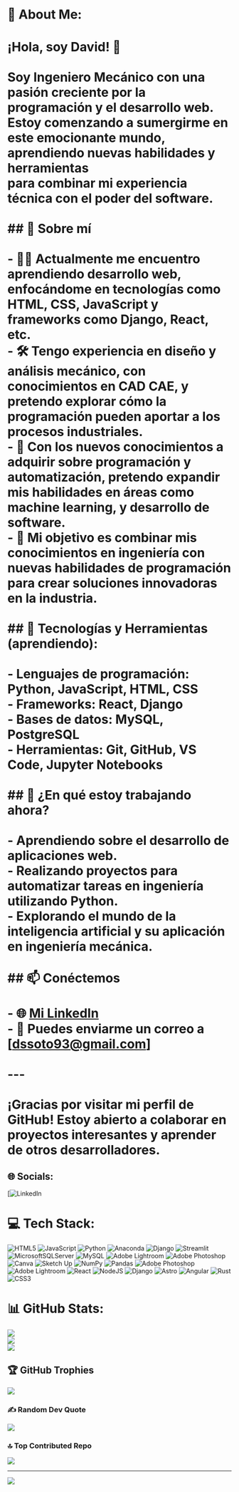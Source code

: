 # 💫 About Me:
# ¡Hola, soy David! 👋<br><br>Soy **Ingeniero Mecánico** con una pasión creciente por la **programación** y el **desarrollo web**. <br>Estoy comenzando a sumergirme en este emocionante mundo, aprendiendo nuevas habilidades y herramientas<br>para combinar mi experiencia técnica con el poder del software.<br><br>## 🚀 Sobre mí<br><br>- 👨‍💻 Actualmente me encuentro aprendiendo **desarrollo web**, enfocándome en tecnologías como HTML, CSS, JavaScript y frameworks como Django, React, etc.<br>- 🛠️ Tengo experiencia en **diseño y análisis mecánico**, con conocimientos en CAD CAE, y pretendo explorar cómo la programación pueden aportar a los procesos industriales.<br>- 🌱 Con los nuevos conocimientos a adquirir sobre **programación**  y **automatización**, pretendo expandir mis habilidades en áreas como **machine learning**,  y **desarrollo de software**.<br>- 🤖 Mi objetivo es combinar mis conocimientos en ingeniería con nuevas habilidades de programación para crear soluciones innovadoras en la industria.<br><br>## 🔧 Tecnologías y Herramientas (aprendiendo):<br><br>- **Lenguajes de programación**: Python, JavaScript, HTML, CSS<br>- **Frameworks**: React, Django <br>- **Bases de datos**: MySQL, PostgreSQL <br>- **Herramientas**: Git, GitHub, VS Code, Jupyter Notebooks<br><br>## 🌱 ¿En qué estoy trabajando ahora?<br><br>- Aprendiendo sobre el desarrollo de aplicaciones web.<br>- Realizando proyectos para automatizar tareas en ingeniería utilizando Python.<br>- Explorando el mundo de la **inteligencia artificial** y su aplicación en ingeniería mecánica.<br><br>## 📫 Conéctemos<br><br>- 🌐 [Mi LinkedIn](https://www.linkedin.com/in/david-santis-soto-620066254)<br>- 📧 Puedes enviarme un correo a [dssoto93@gmail.com]<br><br>---<br><br>¡Gracias por visitar mi perfil de GitHub! Estoy abierto a colaborar en proyectos interesantes y aprender de otros desarrolladores.<br>


## 🌐 Socials:
[![LinkedIn](https://www.linkedin.com/in/david-santis-soto-620066254) 

# 💻 Tech Stack:
![HTML5](https://img.shields.io/badge/html5-%23E34F26.svg?style=for-the-badge&logo=html5&logoColor=white) ![JavaScript](https://img.shields.io/badge/javascript-%23323330.svg?style=for-the-badge&logo=javascript&logoColor=%23F7DF1E) ![Python](https://img.shields.io/badge/python-3670A0?style=for-the-badge&logo=python&logoColor=ffdd54) ![Anaconda](https://img.shields.io/badge/Anaconda-%2344A833.svg?style=for-the-badge&logo=anaconda&logoColor=white) ![Django](https://img.shields.io/badge/django-%23092E20.svg?style=for-the-badge&logo=django&logoColor=white) ![Streamlit](https://img.shields.io/badge/Streamlit-%23FE4B4B.svg?style=for-the-badge&logo=streamlit&logoColor=white) ![MicrosoftSQLServer](https://img.shields.io/badge/Microsoft%20SQL%20Server-CC2927?style=for-the-badge&logo=microsoft%20sql%20server&logoColor=white) ![MySQL](https://img.shields.io/badge/mysql-4479A1.svg?style=for-the-badge&logo=mysql&logoColor=white) ![Adobe Lightroom](https://img.shields.io/badge/Adobe%20Lightroom-31A8FF.svg?style=for-the-badge&logo=Adobe%20Lightroom&logoColor=white) ![Adobe Photoshop](https://img.shields.io/badge/adobe%20photoshop-%2331A8FF.svg?style=for-the-badge&logo=adobe%20photoshop&logoColor=white) ![Canva](https://img.shields.io/badge/Canva-%2300C4CC.svg?style=for-the-badge&logo=Canva&logoColor=white) ![Sketch Up](https://img.shields.io/badge/SketchUp-005F9E?style=for-the-badge&logo=sketchup&logoColor=white) ![NumPy](https://img.shields.io/badge/numpy-%23013243.svg?style=for-the-badge&logo=numpy&logoColor=white) ![Pandas](https://img.shields.io/badge/pandas-%23150458.svg?style=for-the-badge&logo=pandas&logoColor=white) ![Adobe Photoshop](https://img.shields.io/badge/adobe%20photoshop-%2331A8FF.svg?style=for-the-badge&logo=adobe%20photoshop&logoColor=white) ![Adobe Lightroom](https://img.shields.io/badge/Adobe%20Lightroom-31A8FF.svg?style=for-the-badge&logo=Adobe%20Lightroom&logoColor=white) ![React](https://img.shields.io/badge/react-%2320232a.svg?style=for-the-badge&logo=react&logoColor=%2361DAFB) ![NodeJS](https://img.shields.io/badge/node.js-6DA55F?style=for-the-badge&logo=node.js&logoColor=white) ![Django](https://img.shields.io/badge/django-%23092E20.svg?style=for-the-badge&logo=django&logoColor=white) ![Astro](https://img.shields.io/badge/astro-%232C2052.svg?style=for-the-badge&logo=astro&logoColor=white) ![Angular](https://img.shields.io/badge/angular-%23DD0031.svg?style=for-the-badge&logo=angular&logoColor=white) ![Rust](https://img.shields.io/badge/rust-%23000000.svg?style=for-the-badge&logo=rust&logoColor=white) ![CSS3](https://img.shields.io/badge/css3-%231572B6.svg?style=for-the-badge&logo=css3&logoColor=white)
# 📊 GitHub Stats:
![](https://github-readme-stats.vercel.app/api?username=dssoto11&theme=calm_pink&hide_border=false&include_all_commits=false&count_private=false)<br/>
![](https://github-readme-streak-stats.herokuapp.com/?user=dssoto11&theme=calm_pink&hide_border=false)<br/>
![](https://github-readme-stats.vercel.app/api/top-langs/?username=dssoto11&theme=calm_pink&hide_border=false&include_all_commits=false&count_private=false&layout=compact)

## 🏆 GitHub Trophies
![](https://github-profile-trophy.vercel.app/?username=dssoto11&theme=calm_pink&no-frame=false&no-bg=true&margin-w=4)

### ✍️ Random Dev Quote
![](https://quotes-github-readme.vercel.app/api?type=horizontal&theme=radical)

### 🔝 Top Contributed Repo
![](https://github-contributor-stats.vercel.app/api?username=dssoto11&limit=5&theme=dark&combine_all_yearly_contributions=true)

---
[![](https://visitcount.itsvg.in/api?id=dssoto11&icon=0&color=0)](https://visitcount.itsvg.in)

<!-- Proudly created with GPRM ( https://gprm.itsvg.in ) -->
